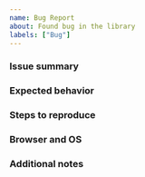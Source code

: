 ```yaml
---
name: Bug Report
about: Found bug in the library
labels: ["Bug"]
---
```

### Issue summary

### Expected behavior

### Steps to reproduce

### Browser and OS

### Additional notes

<!--
You can create demo on CodePen by using this template https://codepen.io/pen?template=MbVMwO

Please don't close the issue, I'm marking it as resolved and closing when merge to master

-->
